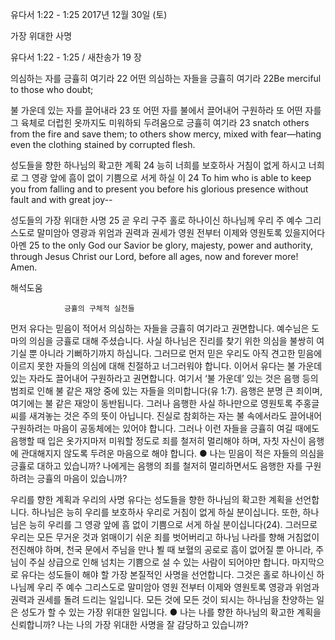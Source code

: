  유다서 1:22 - 1:25 
2017년 12월 30일 (토)

가장 위대한 사명						



 유다서 1:22 - 1:25 / 새찬송가 19 장


의심하는 자를 긍휼히 여기라
22 어떤 의심하는 자들을 긍휼히 여기라
22Be merciful to those who doubt;

불 가운데 있는 자를 끌어내라
23 또 어떤 자를 불에서 끌어내어 구원하라 또 어떤 자를 그 육체로 더럽힌 옷까지도 미워하되 두려움으로 긍휼히 여기라
23 snatch others from the fire and save them; to others show mercy, mixed with fear—hating even the clothing stained by corrupted flesh.

성도들을 향한 하나님의 확고한 계획
24 능히 너희를 보호하사 거침이 없게 하시고 너희로 그 영광 앞에 흠이 없이 기쁨으로 서게 하실 이
24 To him who is able to keep you from falling and to present you before his glorious presence without fault and with great joy--

성도들의 가장 위대한 사명
25 곧 우리 구주 홀로 하나이신 하나님께 우리 주 예수 그리스도로 말미암아 영광과 위엄과 권력과 권세가 영원 전부터 이제와 영원토록 있을지어다 아멘
25 to the only God our Savior be glory, majesty, power and authority, through Jesus Christ our Lord, before all ages, now and forever more! Amen.

해석도움





				긍휼의 구체적 실천들
먼저 유다는 믿음이 적어서 의심하는 자들을 긍휼히 여기라고 권면합니다. 예수님은 도마의 의심을 긍휼로 대해 주셨습니다. 사실 하나님은 진리를 찾기 위한 의심을 불쌍히 여기실 뿐 아니라 기뻐하기까지 하십니다. 그러므로 먼저 믿은 우리도 아직 견고한 믿음에 이르지 못한 자들의 의심에 대해 친절하고 너그러워야 합니다. 이어서 유다는 불 가운데 있는 자라도 끌어내어 구원하라고 권면합니다. 여기서 ‘불 가운데’ 있는 것은 음행 등의 범죄로 인해 불 같은 재앙 중에 있는 자들을 의미합니다(유 1:7). 음행은 분명 큰 죄이며, 여기에는 불 같은 재앙이 동반됩니다. 그러나 음행한 사실 하나만으로 영원토록 주홍글씨를 새겨놓는 것은 주의 뜻이 아닙니다. 진실로 참회하는 자는 불 속에서라도 끌어내어 구원하려는 마음이 공동체에는 있어야 합니다. 그러나 이런 자들을 긍휼히 여길 때에도 음행할 때 입은 옷가지마저 미워할 정도로 죄를 철저히 멀리해야 하며, 자칫 자신이 음행에 관대해지지 않도록 두려운 마음으로 해야 합니다.
● 나는 믿음이 적은 자들의 의심을 긍휼로 대하고 있습니까? 나에게는 음행의 죄를 철저히 멀리하면서도 음행한 자를 구원하려는 긍휼의 마음이 있습니까?

우리를 향한 계획과 우리의 사명
유다는 성도들을 향한 하나님의 확고한 계획을 선언합니다. 하나님은 능히 우리를 보호하사 우리로 거침이 없게 하실 분이십니다. 또한, 하나님은 능히 우리를 그 영광 앞에 흠 없이 기쁨으로 서게 하실 분이십니다(24). 그러므로 우리는 모든 무거운 것과 얽매이기 쉬운 죄를 벗어버리고 하나님 나라를 향해 거침없이 전진해야 하며, 천국 문에서 주님을 만나 뵐 때 보혈의 공로로 흠이 없어질 뿐 아니라, 주님이 주실 상급으로 인해 넘치는 기쁨으로 설 수 있는 사람이 되어야만 합니다. 마지막으로 유다는 성도들이 해야 할 가장 본질적인 사명을 선언합니다. 그것은 홀로 하나이신 하나님께 우리 주 예수 그리스도로 말미암아 영원 전부터 이제와 영원토록 영광과 위엄과 권력과 권세를 돌려 드리는 일입니다. 모든 것에 모든 것이 되시는 하나님을 찬양하는 일은 성도가 할 수 있는 가장 위대한 일입니다.
● 나는 나를 향한 하나님의 확고한 계획을 신뢰합니까? 나는 나의 가장 위대한 사명을 잘 감당하고 있습니까?